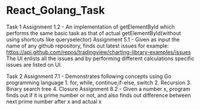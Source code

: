 # React_Golang_Task

Task 1
Assignment 1.2 - An implementation of getElementById which performs the same basic task as that of actual getElementById(without using shortcuts like queryselector)
Assignment 5.1 - Given as input the name of any github repository, finds out latest issues 
                 for example: https://api.github.com/repos/tradingview/charting-library-examples/issues
                 The UI enlists all the issues and by performing different calculations specific issues are listed on UI.
                 
                 
Task 2
Assignment 7.1 - Demonstrates following concepts using Go programming language
                 1. for, while, continue,if-else, switch
                 2. Recursion
                 3. Binary search tree
                 4. Closure
Assignment 8.2 - Given a number x, program finds out if it is prime number or not, and also finds out difference between next prime number after x and actual x

